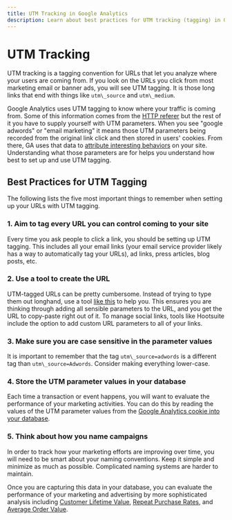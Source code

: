 ```yaml
---
title: UTM Tracking in Google Analytics
description: Learn about best practices for UTM tracking (tagging) in Google Analytics. 
---
```

# UTM Tracking

UTM tracking is a tagging convention for URLs that let you analyze where your users are coming from. If you look on the URLs you click from most marketing email or banner ads, you will see UTM tagging. It is those long links that end with things like `utm\_source` and `utm\_medium`.

Google Analytics uses UTM tagging to know where your traffic is coming from. Some of this information comes from the [HTTP referer](https://en.wikipedia.org/wiki/HTTP_referer) but the rest of it you have to supply yourself with UTM parameters. When you see "google adwords" or "email marketing" it means those UTM parameters being recorded from the original link click and then stored in users' cookies. From there, GA uses that data to [attribute interesting behaviors](../data-analyst/analysis/google-track-user-acq.md) on your site. Understanding what those parameters are for helps you understand how best to set up and use UTM tagging.

## Best Practices for UTM Tagging

The following lists the five most important things to remember when setting up your URLs with UTM tagging.

### 1. Aim to tag every URL you can control coming to your site

Every time you ask people to click a link, you should be setting up UTM tagging. This includes all your email links (your email service provider likely has a way to automatically tag your URLs), ad links, press articles, blog posts, etc.

### 2. Use a tool to create the URL

UTM-tagged URLs can be pretty cumbersome. Instead of trying to type them out longhand, use a tool [like this](https://support.google.com/analytics/answer/1033867?hl=en) to help you. This ensures you are thinking through adding all sensible parameters to the URL, and you get the URL to copy-paste right out of it. To manage social links, tools like Hootsuite include the option to add custom URL parameters to all of your links.

### 3. Make sure you are case sensitive in the parameter values

It is important to remember that the tag `utm\_source=adwords` is a different tag than `utm\_source=Adwords`. Consider making everything lower-case.

### 4. Store the UTM parameter values in your database

Each time a transaction or event happens, you will want to evaluate the performance of your marketing activities. You can do this by reading the values of the UTM parameter values from the [Google Analytics cookie into your database](../data-analyst/analysis/google-track-user-acq.md).

### 5. Think about how you name campaigns

In order to track how your marketing efforts are improving over time, you will need to be smart about your naming conventions. Keep it simple and minimize as much as possible. Complicated naming systems are harder to maintain. 

Once you are capturing this data in your database, you can evaluate the performance of your marketing and advertising by more sophisticated analysis including [Customer Lifetime Value](../data-analyst/analysis/ess-expected-ltv.md), [Repeat Purchase Rates](../data-analyst/analysis/repurchase-behavior.md), and [Average Order Value](../data-analyst/analysis/basic-analytics.md).
